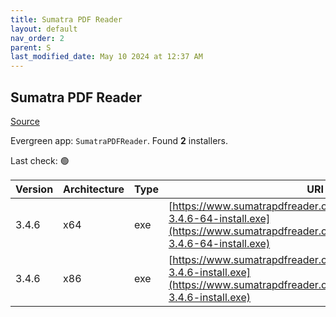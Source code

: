 ```yaml
---
title: Sumatra PDF Reader
layout: default
nav_order: 2
parent: S
last_modified_date: May 10 2024 at 12:37 AM
---
```


## Sumatra PDF Reader

[Source](https://www.sumatrapdfreader.org/)

Evergreen app: `SumatraPDFReader`. Found **2** installers.

Last check: 🟢

| Version | Architecture | Type | URI                                                                                                                                                            |
| ------- | ------------ | ---- | -------------------------------------------------------------------------------------------------------------------------------------------------------------- |
| 3.4.6   | x64          | exe  | [https://www.sumatrapdfreader.org/dl/rel/3.4.6/SumatraPDF-3.4.6-64-install.exe](https://www.sumatrapdfreader.org/dl/rel/3.4.6/SumatraPDF-3.4.6-64-install.exe) |
| 3.4.6   | x86          | exe  | [https://www.sumatrapdfreader.org/dl/rel/3.4.6/SumatraPDF-3.4.6-install.exe](https://www.sumatrapdfreader.org/dl/rel/3.4.6/SumatraPDF-3.4.6-install.exe)       |
